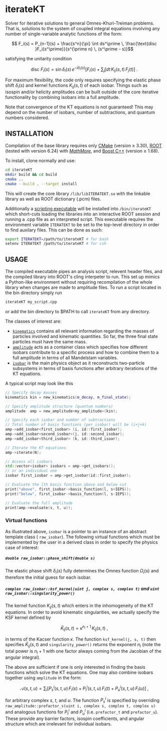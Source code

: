 # iterateKT
Solver for iterative solutions to general Omnes-Khuri-Treiman problems.
That is, solutions to the system of coupled integral equations involving any number of single-variable analytic functions of the form:
```math
    F_i(s) = P_{n-1}(s) + \frac{s^n}{\pi} \int ds^\prime \, \frac{\text{disc }F_i(s^\prime)}{s^{\prime n} \, (s^\prime - s)}
```
satisfying the unitarity condition
```math
    \text{disc }F_i(s) =  \sin\delta_i(s) \, e^{-i\delta_i(s)} \left[ F_i(s) + \sum_{j} \int dt \,  K_{ij}(s,t) \,  F_j(t) \right] ~.
```
For maximum flexibility, the code only requires specifying the elastic phase shift $\delta_i(s)$ and kernel functions $K_{ij}(s,t)$ of each isobar. Things such as isospin and/or helicity amplitudes can be built outside of the core iterative functionality by combining isobars into a full amplitude.

Note that convergence of the KT equations is not guaranteed! This may depend on the number of isobars, number of subtractions, and quantum numbers considered.
##  INSTALLATION

Compilation of the base library requires only [CMake](https://cmake.org/) (version $\geq$ 3.30), [ROOT](https://root.cern.ch/) (tested with version 6.24) with [*MathMore*](https://root.cern.ch/mathmore-library), and [Boost C++](https://www.boost.org/) (version $\geq$ 1.68).

To install, clone normally and use:
```bash
cd iterateKT
mkdir build && cd build
cmake ..
cmake --build . --target install
```
This will create the core library `/lib/libITERATEKT.so` with the linkable library as well as ROOT dictionary (.pcm) files. 

Additionally a [scripting executable](./src/cling/iterateKT.cpp) will be installed into `/bin/iterateKT` which short-cuts loading the libraries into an interactive ROOT session and running a .cpp file as an interpreted script.   This executable requires the environment variable `ITERATEKT` to be set to the top-level directory in order to find auxilary files. This can be done as such:
```bash
export ITERATEKT=/path/to/iterateKT # for bash
setenv ITERATEKT /path/to/iterateKT # for csh
```

##  USAGE
The compiled executable pipes an analysis script, relevent header files, and the compiled library into ROOT's cling interpeter to run. 
This set up mimics a Python-like environment without requiring recompilation of the whole library when changes are made to amplitude files. To run a script located in the bin directory simply run 
```bash
iterateKT my_script.cpp
```
or add the bin directory to $PATH to call `iterateKT` from any directory. 

The classes of interest are:
- [`kinematics`](./src/kinematics.hpp) contains all relevant information regarding the masses of particles involved and kinematic quantities. So far, the three final state particles must have the same mass. 
- [`amplitude`](./src/amplitude.hpp) acts as a container class which specifies how different isobars contribute to a specific process and how to combine them to a full amplitude in terms of all Mandelstam variables.
- [`isobar`](./src/isobar.hpp) is the main physics object as it reconstructs two-particle subsystems in terms of basis functions after arbitrary iterations of the KT equations.

A typical script may look like this
```c++
// Specify decay masses
kinematics kin = new_kinematics(m_decay, m_final_state);

// Specify amplitude structure (quantum numbers)
amplitude  amp = new_amplitude<my_amplitude>(kin);

// Specify each isobar and number of subtractions
// Total number of basis functions (per isobar) will be (i+j+k)
amp->add_isobar<first_isobar> (i, id::first_isobar);
amp->add_isobar<second_isobar>(j, id::second_isobar);
amp->add_isobar<third_isobar> (k, id::third_isoar);

// Iterate the KT equations
amp->iterate(N);

// Access all isobars
std::vector<isobar> isobars = amp->get_isobars();
// or an individual one
isobar first_isobar = amp->get_isobar(id::first_isobar);

// Evaluate the lth basis function above and below cut
print("above", first_isobar->basis_function(l, s+IEPS));
print("below", first_isobar->basis_function(l, s-IEPS));

// Evaluate the full amplitude
print(amp->evaluate(s, t, u));
```

### Virtual functions
As illustrated above, `isobar` is a pointer to an instance of an abstract template class ( `raw_isobar`). The following virtual functions which must be implemented by the user in a derived class in order to specify the physics case of interest:

##### `double raw_isobar::phase_shift(double s)`
The elastic phase shift $\delta_i(s)$ fully determines the Omnes function $\Omega_i(s)$ and therefore the initial guess for each isobar.

##### `complex raw_isobar::ksf_kernel(uint j, complex s, complex t)` and `uint raw_isobar::singularity_power()`
The kernel function $K_{ij}(s,t)$ which enters in the inhomogeneity of the KT equations. In order to avoid kinematic singularities, we actually specify the KSF kernel defined by
```math
    \hat{K}_{ij}(s,t) = \kappa^{n_i+1} \, K_{ij}(s,t) ~,
```
in terms of the Kacser function $\kappa$. The function `ksf_kernel(j, s, t)` then specifies $\hat{K}_{ij}(s,t)$ and `singularity_power()` returns the exponent $n_i$ (note the total power is $n_i+1$ with one factor always coming from the Jacobian of the angular integral).

The above are sufficient if one is only interested in finding the basis functions which solve the KT equations. One may also combine isobars together using `amplitude` in the form:
```math
\mathcal{A}(s,t,u) = \sum_i \left[P^i_s(s,t,u) \, F_i(s) + P^i_t(s,t,u) \, F_i(t) + P^i_u(s,t,u)\, F_i(u) \right] ~,
```
for arbitrary complex $s$, $t$, and $u$. The function $P_s^i$ is specified by overriding  `raw_amplitude::prefactor_s(uint i, complex s, complex t, complex u)` and analogous functions for $P_t^i$ and $P_u^i$ (i.e. `prefactor_t` and `prefactor_u`). These provide any barrier factors, isospin coefficients, and angular structure which are irrelevant for individual isobars. 

